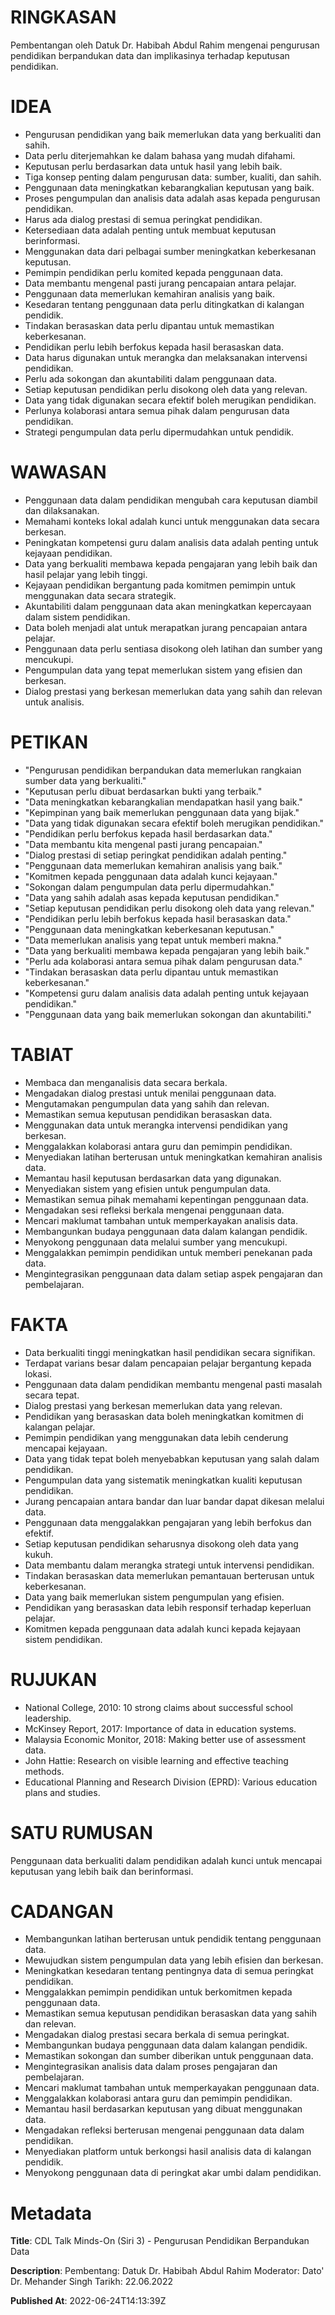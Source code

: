 # RINGKASAN
Pembentangan oleh Datuk Dr. Habibah Abdul Rahim mengenai pengurusan pendidikan berpandukan data dan implikasinya terhadap keputusan pendidikan.

# IDEA
- Pengurusan pendidikan yang baik memerlukan data yang berkualiti dan sahih.
- Data perlu diterjemahkan ke dalam bahasa yang mudah difahami.
- Keputusan perlu berdasarkan data untuk hasil yang lebih baik.
- Tiga konsep penting dalam pengurusan data: sumber, kualiti, dan sahih.
- Penggunaan data meningkatkan kebarangkalian keputusan yang baik.
- Proses pengumpulan dan analisis data adalah asas kepada pengurusan pendidikan.
- Harus ada dialog prestasi di semua peringkat pendidikan.
- Ketersediaan data adalah penting untuk membuat keputusan berinformasi.
- Menggunakan data dari pelbagai sumber meningkatkan keberkesanan keputusan.
- Pemimpin pendidikan perlu komited kepada penggunaan data.
- Data membantu mengenal pasti jurang pencapaian antara pelajar.
- Penggunaan data memerlukan kemahiran analisis yang baik.
- Kesedaran tentang penggunaan data perlu ditingkatkan di kalangan pendidik.
- Tindakan berasaskan data perlu dipantau untuk memastikan keberkesanan.
- Pendidikan perlu lebih berfokus kepada hasil berasaskan data.
- Data harus digunakan untuk merangka dan melaksanakan intervensi pendidikan.
- Perlu ada sokongan dan akuntabiliti dalam penggunaan data.
- Setiap keputusan pendidikan perlu disokong oleh data yang relevan.
- Data yang tidak digunakan secara efektif boleh merugikan pendidikan.
- Perlunya kolaborasi antara semua pihak dalam pengurusan data pendidikan.
- Strategi pengumpulan data perlu dipermudahkan untuk pendidik.

# WAWASAN
- Penggunaan data dalam pendidikan mengubah cara keputusan diambil dan dilaksanakan.
- Memahami konteks lokal adalah kunci untuk menggunakan data secara berkesan.
- Peningkatan kompetensi guru dalam analisis data adalah penting untuk kejayaan pendidikan.
- Data yang berkualiti membawa kepada pengajaran yang lebih baik dan hasil pelajar yang lebih tinggi.
- Kejayaan pendidikan bergantung pada komitmen pemimpin untuk menggunakan data secara strategik.
- Akuntabiliti dalam penggunaan data akan meningkatkan kepercayaan dalam sistem pendidikan.
- Data boleh menjadi alat untuk merapatkan jurang pencapaian antara pelajar.
- Penggunaan data perlu sentiasa disokong oleh latihan dan sumber yang mencukupi.
- Pengumpulan data yang tepat memerlukan sistem yang efisien dan berkesan.
- Dialog prestasi yang berkesan memerlukan data yang sahih dan relevan untuk analisis.

# PETIKAN
- "Pengurusan pendidikan berpandukan data memerlukan rangkaian sumber data yang berkualiti."
- "Keputusan perlu dibuat berdasarkan bukti yang terbaik."
- "Data meningkatkan kebarangkalian mendapatkan hasil yang baik."
- "Kepimpinan yang baik memerlukan penggunaan data yang bijak."
- "Data yang tidak digunakan secara efektif boleh merugikan pendidikan."
- "Pendidikan perlu berfokus kepada hasil berdasarkan data."
- "Data membantu kita mengenal pasti jurang pencapaian."
- "Dialog prestasi di setiap peringkat pendidikan adalah penting."
- "Penggunaan data memerlukan kemahiran analisis yang baik."
- "Komitmen kepada penggunaan data adalah kunci kejayaan."
- "Sokongan dalam pengumpulan data perlu dipermudahkan."
- "Data yang sahih adalah asas kepada keputusan pendidikan."
- "Setiap keputusan pendidikan perlu disokong oleh data yang relevan."
- "Pendidikan perlu lebih berfokus kepada hasil berasaskan data."
- "Penggunaan data meningkatkan keberkesanan keputusan."
- "Data memerlukan analisis yang tepat untuk memberi makna."
- "Data yang berkualiti membawa kepada pengajaran yang lebih baik."
- "Perlu ada kolaborasi antara semua pihak dalam pengurusan data."
- "Tindakan berasaskan data perlu dipantau untuk memastikan keberkesanan."
- "Kompetensi guru dalam analisis data adalah penting untuk kejayaan pendidikan."
- "Penggunaan data yang baik memerlukan sokongan dan akuntabiliti."

# TABIAT
- Membaca dan menganalisis data secara berkala.
- Mengadakan dialog prestasi untuk menilai penggunaan data.
- Mengutamakan pengumpulan data yang sahih dan relevan.
- Memastikan semua keputusan pendidikan berasaskan data.
- Menggunakan data untuk merangka intervensi pendidikan yang berkesan.
- Menggalakkan kolaborasi antara guru dan pemimpin pendidikan.
- Menyediakan latihan berterusan untuk meningkatkan kemahiran analisis data.
- Memantau hasil keputusan berdasarkan data yang digunakan.
- Menyediakan sistem yang efisien untuk pengumpulan data.
- Memastikan semua pihak memahami kepentingan penggunaan data.
- Mengadakan sesi refleksi berkala mengenai penggunaan data.
- Mencari maklumat tambahan untuk memperkayakan analisis data.
- Membangunkan budaya penggunaan data dalam kalangan pendidik.
- Menyokong penggunaan data melalui sumber yang mencukupi.
- Menggalakkan pemimpin pendidikan untuk memberi penekanan pada data.
- Mengintegrasikan penggunaan data dalam setiap aspek pengajaran dan pembelajaran.

# FAKTA
- Data berkualiti tinggi meningkatkan hasil pendidikan secara signifikan.
- Terdapat varians besar dalam pencapaian pelajar bergantung kepada lokasi.
- Penggunaan data dalam pendidikan membantu mengenal pasti masalah secara tepat.
- Dialog prestasi yang berkesan memerlukan data yang relevan.
- Pendidikan yang berasaskan data boleh meningkatkan komitmen di kalangan pelajar.
- Pemimpin pendidikan yang menggunakan data lebih cenderung mencapai kejayaan.
- Data yang tidak tepat boleh menyebabkan keputusan yang salah dalam pendidikan.
- Pengumpulan data yang sistematik meningkatkan kualiti keputusan pendidikan.
- Jurang pencapaian antara bandar dan luar bandar dapat dikesan melalui data.
- Penggunaan data menggalakkan pengajaran yang lebih berfokus dan efektif.
- Setiap keputusan pendidikan seharusnya disokong oleh data yang kukuh.
- Data membantu dalam merangka strategi untuk intervensi pendidikan.
- Tindakan berasaskan data memerlukan pemantauan berterusan untuk keberkesanan.
- Data yang baik memerlukan sistem pengumpulan yang efisien.
- Pendidikan yang berasaskan data lebih responsif terhadap keperluan pelajar.
- Komitmen kepada penggunaan data adalah kunci kepada kejayaan sistem pendidikan.

# RUJUKAN
- National College, 2010: 10 strong claims about successful school leadership.
- McKinsey Report, 2017: Importance of data in education systems.
- Malaysia Economic Monitor, 2018: Making better use of assessment data.
- John Hattie: Research on visible learning and effective teaching methods.
- Educational Planning and Research Division (EPRD): Various education plans and studies.

# SATU RUMUSAN
Penggunaan data berkualiti dalam pendidikan adalah kunci untuk mencapai keputusan yang lebih baik dan berinformasi.

# CADANGAN
- Membangunkan latihan berterusan untuk pendidik tentang penggunaan data.
- Mewujudkan sistem pengumpulan data yang lebih efisien dan berkesan.
- Meningkatkan kesedaran tentang pentingnya data di semua peringkat pendidikan.
- Menggalakkan pemimpin pendidikan untuk berkomitmen kepada penggunaan data.
- Memastikan semua keputusan pendidikan berasaskan data yang sahih dan relevan.
- Mengadakan dialog prestasi secara berkala di semua peringkat.
- Membangunkan budaya penggunaan data dalam kalangan pendidik.
- Memastikan sokongan dan sumber diberikan untuk penggunaan data.
- Mengintegrasikan analisis data dalam proses pengajaran dan pembelajaran.
- Mencari maklumat tambahan untuk memperkayakan penggunaan data.
- Menggalakkan kolaborasi antara guru dan pemimpin pendidikan.
- Memantau hasil berdasarkan keputusan yang dibuat menggunakan data.
- Mengadakan refleksi berterusan mengenai penggunaan data dalam pendidikan.
- Menyediakan platform untuk berkongsi hasil analisis data di kalangan pendidik.
- Menyokong penggunaan data di peringkat akar umbi dalam pendidikan.

# Metadata
**Title**: CDL Talk Minds-On (Siri 3) - Pengurusan Pendidikan Berpandukan Data

**Description**: Pembentang: Datuk Dr. Habibah Abdul Rahim
Moderator: Dato' Dr. Mehander Singh 
Tarikh: 22.06.2022

**Published At**: 2022-06-24T14:13:39Z